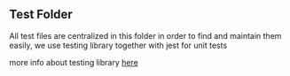 ## Test Folder

All test files are centralized in this folder in order to find and maintain them easily, we use testing library together with jest for unit tests

more info about testing library [here](https://testing-library.com/docs/react-testing-library/example-intro)